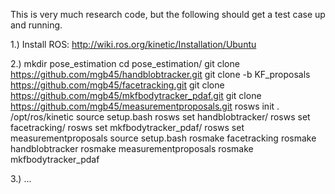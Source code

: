 This is very much research code, but the following should get a test case up and running.

1.) Install ROS: http://wiki.ros.org/kinetic/Installation/Ubuntu

2.) 
	mkdir pose_estimation
	cd pose_estimation/
	git clone https://github.com/mgb45/handblobtracker.git
	git clone -b KF_proposals https://github.com/mgb45/facetracking.git
	git clone https://github.com/mgb45/mkfbodytracker_pdaf.git
	git clone https://github.com/mgb45/measurementproposals.git
	rosws init . /opt/ros/kinetic
	source setup.bash
	rosws set handblobtracker/
	rosws set facetracking/
	rosws set mkfbodytracker_pdaf/
	rosws set measurementproposals
	source setup.bash
	rosmake facetracking
	rosmake handblobtracker
	rosmake measurementproposals
        rosmake mkfbodytracker_pdaf
	
3.) ...
